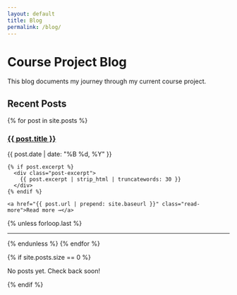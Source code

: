 ```yaml
---
layout: default
title: Blog
permalink: /blog/
---
```


# Course Project Blog

This blog documents my journey through my current course project.

## Recent Posts

{% for post in site.posts %}
  <article class="post-preview">
    <h3><a href="{{ post.url | prepend: site.baseurl }}">{{ post.title }}</a></h3>
    <p class="post-date">{{ post.date | date: "%B %d, %Y" }}</p>
    
    {% if post.excerpt %}
      <div class="post-excerpt">
        {{ post.excerpt | strip_html | truncatewords: 30 }}
      </div>
    {% endif %}
    
    <a href="{{ post.url | prepend: site.baseurl }}" class="read-more">Read more →</a>
  </article>
  {% unless forloop.last %}<hr>{% endunless %}
{% endfor %}

{% if site.posts.size == 0 %}
  <p>No posts yet. Check back soon!</p>
{% endif %}
